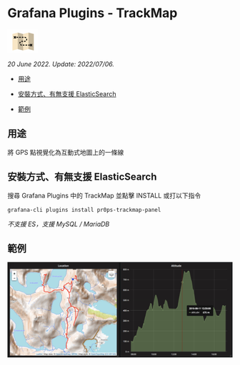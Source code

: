 # Grafana Plugins - TrackMap

![img](TrackMap_icon.png)

*20 June 2022. Update: 2022/07/06.*

* [用途](#use)

* [安裝方式、有無支援 ElasticSearch](#install)

* [範例](#example)

<h2 id="use">用途</h2>

將 GPS 點視覺化為互動式地圖上的一條線

<h2 id="install">安裝方式、有無支援 ElasticSearch</h2>

搜尋 Grafana Plugins 中的 TrackMap 並點擊 INSTALL 或打以下指令

    grafana-cli plugins install pr0ps-trackmap-panel

*不支援 ES，支援 MySQL / MariaDB*

<h2 id="example">範例</h2>

![img](TrackMap.jpg)

